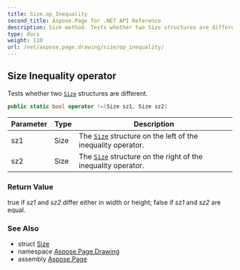 ```yaml
---
title: Size.op_Inequality
second_title: Aspose.Page for .NET API Reference
description: Size method. Tests whether two Size structures are different
type: docs
weight: 110
url: /net/aspose.page.drawing/size/op_inequality/
---
```

## Size Inequality operator

Tests whether two [`Size`](../) structures are different.

```csharp
public static bool operator !=(Size sz1, Size sz2)
```

| Parameter | Type | Description |
| --- | --- | --- |
| sz1 | Size | The [`Size`](../) structure on the left of the inequality operator. |
| sz2 | Size | The [`Size`](../) structure on the right of the inequality operator. |

### Return Value

true if *sz1* and *sz2* differ either in width or height; false if *sz1* and *sz2* are equal.

### See Also

* struct [Size](../)
* namespace [Aspose.Page.Drawing](../../size/)
* assembly [Aspose.Page](../../../)


